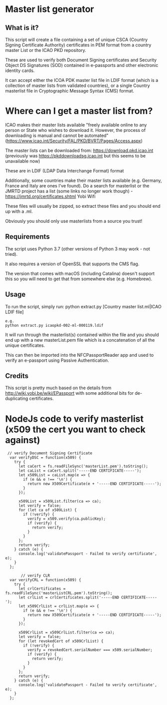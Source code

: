 # Master list generator

## What is it?
This script will create a file containing a set of unique CSCA (Country Signing Certificate Authority) certificates in PEM format from a country master List or the ICAO PKD repository.

These are used to verify both Document Signing certificates and Security Object DS Signatures (SOD) contained in e-passports and other electronic identity cards.

It can accept either the ICOA PDK master list file in LDIF format (which is a collection of master lists from validated countries), or a single Country masterlist file in Cryptographic Message Syntax (CMS) format.

# Where can I get a master list from?
ICAO makes their master lists available "freely available online to any person or State who wishes to download it. However, the process of downloading is manual and cannot be automated" (https://www.icao.int/Security/FAL/PKD/BVRT/Pages/Access.aspx) 

The master lists can be downloaded from: https://download.pkd.icao.int (previously was https://pkddownloadsg.icao.int but this seems to be unavailable now)

These are in LDIF (LDAP Data Interchange Format) format

Additionally, some countries make their master lists available (e.g. Germany, France and Italy are ones I've found). Do a search for <country> masterlist or the JMRTD project has a list (some links no longer work though) - https://jmrtd.org/certificates.shtml Yobi Wifi

These files will usually be zipped, so extract these files and you should end up with a <file>.ml.
 
 Obviously you should only use masterlists from a source you trust!

## Requirements

The script uses Python 3.7 (other versions of Python 3 may work - not tried).


It also requires a version of OpenSSL that supports the CMS flag.

The version that comes with macOS (including Catalina) doesn't support this so you will need to get that from somewhere else (e.g. Homebrew).

## Usage
To run the script, simply run:
python extract.py [Country master list.ml|ICAO LDIF file]

    e.g.
    python extract.py icaopkd-002-ml-000119.ldif


It will run through the masterlist(s) contained within the file and you should end up with a new masterList.pem file which is a concatenation of all the unique certificates.

This can then be imported into the NFCPassportReader app and used to verify an e-passport using Passive Authentication.

## Credits
This script is pretty much based on the details from http://wiki.yobi.be/wiki/EPassport with some additional bits for de-duplicating certificates. 

# NodeJs code to verify masterlist (x509 the cert you want to check against)

     // verify Document Signing Certificate
      var verifyDSC = function(x509) {
        try {
          let caCert = fs.readFileSync('masterList.pem').toString();
          let caList = caCert.split('-----END CERTIFICATE-----');
          let x509List = caList.map(e => {
            if (e && e !== '\n') {
              return new X509Certificate(e + '-----END CERTIFICATE-----');
            }
          });

          x509List = x509List.filter(ca => ca);
          let verify = false;
          for (let ca of x509List) {
            if (!verify) {
              verify = x509.verify(ca.publicKey);
              if (verify) {
                return verify;
              }
            }
          };
          return verify;
        } catch (e) {
          console.log('validatePassport - Failed to verify certificate', e);
        }
      };

           // verify CLR
      var verifyCRL = function(x509) {
        try {
          let crlCertificates = fs.readFileSync('masterListCRL.pem').toString();
          let crlList = crlCertificates.split('-----END CERTIFICATE-----');
          let x509CrlList = crlList.map(e => {
            if (e && e !== '\n') {
              return new X509Certificate(e + '-----END CERTIFICATE-----');
            }
          });

          x509CrlList = x509CrlList.filter(ca => ca);
          let verify = false;
          for (let revokedCert of x509CrlList) {
            if (!verify) {
              verify = revokedCert.serialNumber === x509.serialNumber;
              if (verify) {
                return verify;
              }
            }
          };
          return verify;
        } catch (e) {
          console.log('validatePassport - Failed to verify certificate', e);
        }
      };
